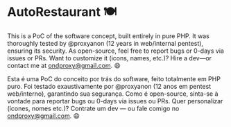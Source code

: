 # AutoRestaurant 🍽️
This is a PoC of the software concept, built entirely in pure PHP. It was thoroughly tested by @proxyanon (12 years in web/internal pentest), ensuring its security. As open-source, feel free to report bugs or 0-days via issues or PRs. Want to customize it (icons, names, etc.)? Hire a dev—or contact me at ondproxy@gmail.com. 😄

Esta é uma PoC do conceito por trás do software, feito totalmente em PHP puro. Foi testado exaustivamente por @proxyanon (12 anos em pentest web/interno), garantindo sua segurança. Como é open-source, sinta-se à vontade para reportar bugs ou 0-days via issues ou PRs. Quer personalizar (ícones, nomes etc.)? Contrate um dev — ou fale comigo no ondproxy@gmail.com. 😄
